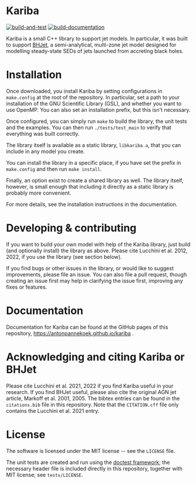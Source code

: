 # Kariba

[![build-and-test](https://github.com/antonpannekoek/Kariba/actions/workflows/ci.yml/badge.svg)](https://github.com/antonpannekoek/Kariba/actions/workflows/ci.yml)
[![build-documentation](https://github.com/antonpannekoek/Kariba/actions/workflows/deploy-docs.yml/badge.svg)](https://github.com/antonpannekoek/Kariba/actions/workflows/deploy-docs.yml)


Kariba is a small C++ library to support jet models. In particular, it was built to support [BHJet](https://github.com/matteolucchini1/BHJet), a semi-analytical, multi-zone jet model designed for modelling steady-state SEDs of jets launched from accreting black holes.

# Installation

Once downloaded, you install Kariba by setting configurations in `make.config` at the root of the repository. In particular, set a path to your installation of the GNU Scientific Library (GSL), and whether you want to use OpenMP. You can also set an installation prefix, but this isn't necessary.

Once configured, you can simply run `make` to build the library, the unit tests and the examples. You can then run `./tests/test_main` to verify that everything was built correctly.

The library itself is available as a static library, `libkariba.a`, that you can include in any model you create.

You can install the library in a specific place, if you have set the prefix in `make.config` and then run `make install`.

Finally, an option exist to create a shared library as well. The library itself, however, is small enough that including it directly as a static library is probably more convenient.

For more details, see the installation instructions in the documentation.

# Developing & contributing

If you want to build your own model with help of the Kariba library, just build (and optionally install) the library as above. Please cite Lucchini et al. 2012, 2022, if you use the library (see section below).

If you find bugs or other issues in the library, or would like to suggest improvements, please file an issue. You can also file a pull request, though creating an issue first may help in clarifying the issue first, improving any fixes or features.

# Documentation

Documentation for Kariba can be found at the GitHub pages of this repository, https://antonpannekoek.github.io/kariba .


# Acknowledging and citing Kariba or BHJet

Please cite Lucchini et al. 2021, 2022 if you find Kariba useful in your research. If you find BHJet useful, please also cite the original AGN jet article, Markoff et al. 2001, 2005. The bibtex entries can be found in the `citations.bib` file in this repository. Note that the `CITATION.cff` file only contains the Lucchini et al. 2021 entry.

# License

The software is licensed under the MIT license -- see the `LICENSE` file.

The unit tests are created and run using the [doctest framework](https://github.com/doctest/doctest); the necessary header file is included directly in this repository, together with MIT license; see `tests/LICENSE`.

